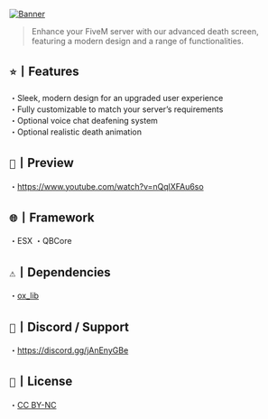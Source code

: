 [![Banner](https://i.imgur.com/HvwX7ei.png)](https://discord.gg/jAnEnyGBe)
> Enhance your FiveM server with our advanced death screen, featuring a modern design and a range of functionalities.

## ` ⭐ `丨Features
・Sleek, modern design for an upgraded user experience<br>・Fully customizable to match your server’s requirements<br>・Optional voice chat deafening system<br>・Optional realistic death animation

## ` 📸 `丨Preview
・https://www.youtube.com/watch?v=nQqlXFAu6so

## ` 🌐 `丨Framework
・ESX
・QBCore

## ` ⚠️ `丨Dependencies
・[ox_lib](https://github.com/overextended/ox_lib/releases/)

## ` 🔗 `丨Discord / Support
・https://discord.gg/jAnEnyGBe

## ` 📄 `丨License
・[CC BY-NC](https://creativecommons.org/licenses/by-nc/4.0/)
